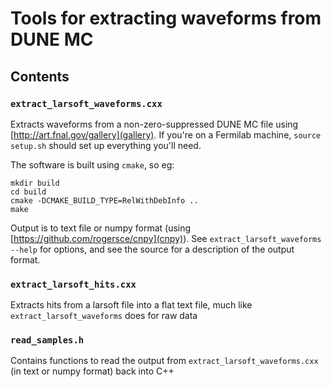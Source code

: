 # Tools for extracting waveforms from DUNE MC

## Contents

### `extract_larsoft_waveforms.cxx`

Extracts waveforms from a non-zero-suppressed DUNE MC file using
[http://art.fnal.gov/gallery](gallery). If you're on a Fermilab
machine, `source setup.sh` should set up everything you'll need.

The software is built using `cmake`, so eg:

```shell
mkdir build
cd build
cmake -DCMAKE_BUILD_TYPE=RelWithDebInfo ..
make
```

Output is to text file or numpy format (using
[https://github.com/rogersce/cnpy](cnpy)). See
`extract_larsoft_waveforms --help` for options, and see the source for
a description of the output format.

### `extract_larsoft_hits.cxx`

Extracts hits from a larsoft file into a flat text file, much like `extract_larsoft_waveforms` does for raw data

### `read_samples.h`

Contains functions to read the output from `extract_larsoft_waveforms.cxx` (in text or numpy format) back into C++
